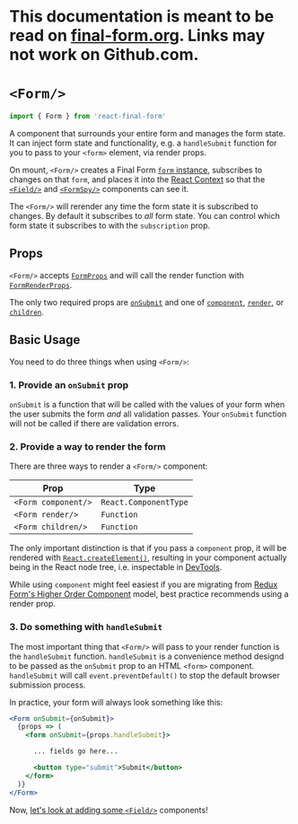 # This documentation is meant to be read on [final-form.org](https://final-form.org/docs/react-final-form/api/Form). Links may not work on Github.com.

# `<Form/>`

```ts
import { Form } from 'react-final-form'
```

A component that surrounds your entire form and manages the form state. It can inject form state and functionality, e.g. a `handleSubmit` function for you to pass to your `<form>` element, via render props.

On mount, `<Form/>` creates a Final Form [`form` instance](/docs/final-form/types/FormApi), subscribes to changes on that `form`, and places it into the [React Context](https://reactjs.org/docs/context.html) so that the [`<Field/>`](Field) and [`<FormSpy/>`](FormSpy) components can see it.

The `<Form/>` will rerender any time the form state it is subscribed to changes. By default it subscribes to _all_ form state. You can control which form state it subscribes to with the `subscription` prop.

## Props

`<Form/>` accepts [`FormProps`](../types/FormProps) and will call the render function with [`FormRenderProps`](../types/FormRenderProps).

The only two required props are [`onSubmit`](../types/FormProps#onsubmit) and one of [`component`](../types/FormProps#component), [`render`](../types/FormProps#render), or [`children`](../types/FormProps#children).

## Basic Usage

You need to do three things when using `<Form/>`:

### 1. Provide an `onSubmit` prop

`onSubmit` is a function that will be called with the values of your form when the user submits the form _and_ all validation passes. Your `onSubmit` function will not be called if there are validation errors.

### 2. Provide a way to render the form

There are three ways to render a `<Form/>` component:

| Prop                | Type                  |
| ------------------- | --------------------- |
| `<Form component/>` | `React.ComponentType` |
| `<Form render/>`    | `Function`            |
| `<Form children/>`  | `Function`            |

The only important distinction is that if you pass a `component` prop, it will be rendered with [`React.createElement()`](https://reactjs.org/docs/react-api.html#createelement), resulting in your component actually being in the React node tree, i.e. inspectable in [DevTools](https://github.com/facebook/react-devtools#react-developer-tools-).

While using `component` might feel easiest if you are migrating from [Redux Form's Higher Order Component](https://redux-form.com/8.2.2/docs/api/reduxform.md/) model, best practice recommends using a render prop.

### 3. Do something with `handleSubmit`

The most important thing that `<Form/>` will pass to your render function is the `handleSubmit` function. `handleSubmit` is a convenience method designd to be passed as the `onSubmit` prop to an HTML `<form>` component. `handleSubmit` will call `event.preventDefault()` to stop the default browser submission process.

In practice, your form will always look something like this:

<!-- prettier-ignore -->
```jsx
<Form onSubmit={onSubmit}>
  {props => (
    <form onSubmit={props.handleSubmit}>

      ... fields go here...

      <button type="submit">Submit</button>
    </form>
  )}
</Form>
```

Now, [let's look at adding some `<Field/>`](Field) components!
